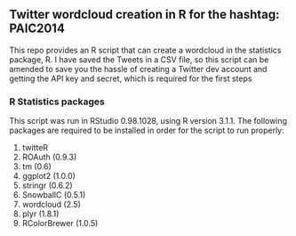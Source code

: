 ## Twitter wordcloud creation in R for the hashtag: PAIC2014

This repo provides an R script that can create a wordcloud in the statistics package, R.  I have saved the Tweets in a CSV file, so this script can be amended to save you the hassle of creating a Twitter dev account and getting the API key and secret, which is required for the first steps



### R Statistics packages

This script was run in RStudio 0.98.1028, using R version 3.1.1.
The following packages are required to be installed in order for the script to run properly:

1. twitteR
2. ROAuth (0.9.3)
3. tm (0.6)
4. ggplot2 (1.0.0)
5. stringr (0.6.2)
6. SnowballC (0.5.1)
7. wordcloud (2.5)
8. plyr (1.8.1)
9. RColorBrewer (1.0.5)

